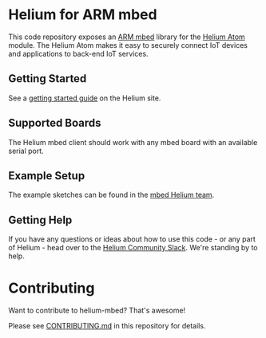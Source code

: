 # Helium for ARM mbed #

This code repository exposes an [ARM mbed](https://developer.mbed.org/)
library for
the [Helium Atom](https://www.helium.com/products/atom-xbee-module)
module. The Helium Atom makes it easy to securely connect IoT devices
and applications to back-end IoT services.


## Getting Started ##

See
a
[getting started guide](https://www.helium.com/dev/hardware-libraries/mbed) on
the Helium site.


## Supported Boards ##

The Helium mbed client should work with any mbed board with an
available serial port.

## Example Setup ##

The example sketches can be found in
the [mbed Helium team](https://developer.mbed.org/teams/Helium/).

## Getting Help ##

If you have any questions or ideas about how to use this code - or any
part of Helium - head over to
the [Helium Community Slack](http://chat.helium.com/). We're standing
by to help.

# Contributing

Want to contribute to helium-mbed? That's awesome!

Please
see
[CONTRIBUTING.md](https://github.com/helium/helium-mbed/blob/master/CONTRIBUTING.md) in
this repository for details.
